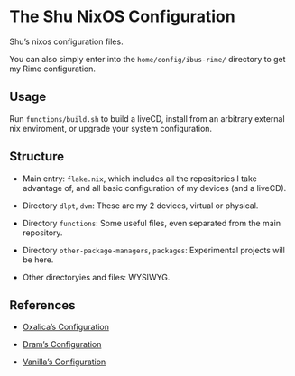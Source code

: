 # The Shu NixOS Configuration

Shu’s nixos configuration files. 

You can also simply enter into the `home/config/ibus-rime/` directory to get my Rime configuration. 


## Usage

Run `functions/build.sh` to build a liveCD, install from an arbitrary external nix enviroment, or upgrade your system configuration. 


## Structure

- Main entry: `flake.nix`, which includes all the repositories I take advantage of, and all basic configuration of my devices (and a liveCD).

- Directory `dlpt`, `dvm`: These are my 2 devices, virtual or physical. 

- Directory `functions`: Some useful files, even separated from the main repository. 

- Directory `other-package-managers`, `packages`: Experimental projects will be here. 

- Other directoryies and files: WYSIWYG.


## References

- [Oxalica’s Configuration](https://github.com/oxalica/nixos-config)

- [Dram’s Configuration](https://github.com/dramforever/config/)

- [Vanilla’s Configuration](https://github.com/VergeDX/config-nixpkgs)


